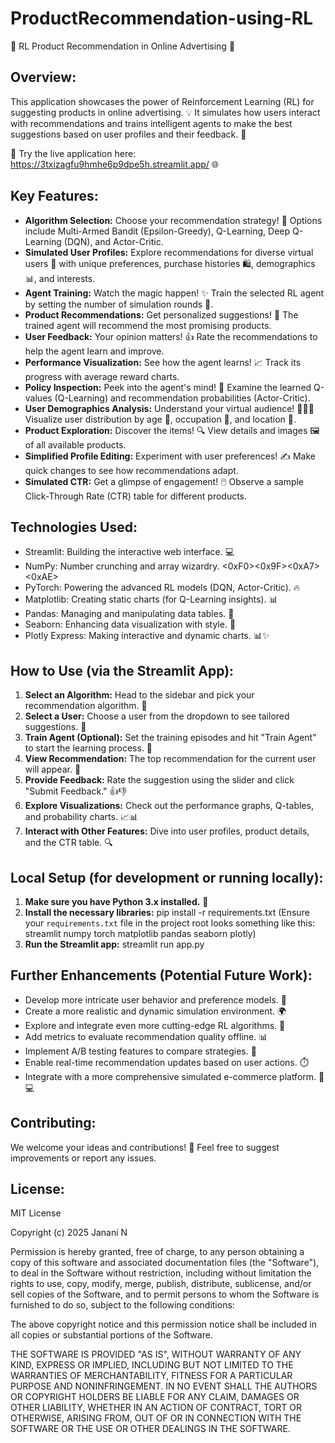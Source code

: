 # ProductRecommendation-using-RL

🛒 RL Product Recommendation in Online Advertising 🤖

Overview:
--------
This application showcases the power of Reinforcement Learning (RL) for suggesting products in online advertising. 💡 It simulates how users interact with recommendations and trains intelligent agents to make the best suggestions based on user profiles and their feedback. 🧠

🚀 Try the live application here: https://3txizagfu9hmhe6p9dpe5h.streamlit.app/ 🌐

Key Features:
-------------
- **Algorithm Selection:** Choose your recommendation strategy! 🤔 Options include Multi-Armed Bandit (Epsilon-Greedy), Q-Learning, Deep Q-Learning (DQN), and Actor-Critic.
- **Simulated User Profiles:** Explore recommendations for diverse virtual users 👤 with unique preferences, purchase histories 🛍️, demographics 📊, and interests.
- **Agent Training:** Watch the magic happen! ✨ Train the selected RL agent by setting the number of simulation rounds 🔄.
- **Product Recommendations:** Get personalized suggestions! 🎁 The trained agent will recommend the most promising products.
- **User Feedback:** Your opinion matters! 👍 Rate the recommendations to help the agent learn and improve.
- **Performance Visualization:** See how the agent learns! 📈 Track its progress with average reward charts.
- **Policy Inspection:** Peek into the agent's mind! 👀 Examine the learned Q-values (Q-Learning) and recommendation probabilities (Actor-Critic).
- **User Demographics Analysis:** Understand your virtual audience! 🧑‍🤝‍🧑 Visualize user distribution by age 🎂, occupation 💼, and location 📍.
- **Product Exploration:** Discover the items! 🔍 View details and images 🖼️ of all available products.
- **Simplified Profile Editing:** Experiment with user preferences! ✍️ Make quick changes to see how recommendations adapt.
- **Simulated CTR:** Get a glimpse of engagement! 🖱️ Observe a sample Click-Through Rate (CTR) table for different products.

Technologies Used:
------------------
- Streamlit: Building the interactive web interface. 💻
- NumPy: Number crunching and array wizardry. <0xF0><0x9F><0xA7><0xAE>
- PyTorch: Powering the advanced RL models (DQN, Actor-Critic). 🔥
- Matplotlib: Creating static charts (for Q-Learning insights). 📊
- Pandas: Managing and manipulating data tables. 🐼
- Seaborn: Enhancing data visualization with style. 🎨
- Plotly Express: Making interactive and dynamic charts. 📊✨

How to Use (via the Streamlit App):
-----------------------------------
1. **Select an Algorithm:** Head to the sidebar and pick your recommendation algorithm. 🤔
2. **Select a User:** Choose a user from the dropdown to see tailored suggestions. 👤
3. **Train Agent (Optional):** Set the training episodes and hit "Train Agent" to start the learning process. 🚀
4. **View Recommendation:** The top recommendation for the current user will appear. 🎁
5. **Provide Feedback:** Rate the suggestion using the slider and click "Submit Feedback." 👍👎
6. **Explore Visualizations:** Check out the performance graphs, Q-tables, and probability charts. 📈📊
7. **Interact with Other Features:** Dive into user profiles, product details, and the CTR table. 🔍

Local Setup (for development or running locally):
------------------------------------------------
1. **Make sure you have Python 3.x installed.** 🐍
2. **Install the necessary libraries:**
pip install -r requirements.txt
(Ensure your `requirements.txt` file in the project root looks something like this:
streamlit
numpy
torch
matplotlib
pandas
seaborn
plotly)
3. **Run the Streamlit app:**
streamlit run app.py


Further Enhancements (Potential Future Work):
---------------------------------------------
- Develop more intricate user behavior and preference models. 🧠
- Create a more realistic and dynamic simulation environment. 🌍
- Explore and integrate even more cutting-edge RL algorithms. 🔬
- Add metrics to evaluate recommendation quality offline. 📊
- Implement A/B testing features to compare strategies. 🧪
- Enable real-time recommendation updates based on user actions. ⏱️
- Integrate with a more comprehensive simulated e-commerce platform. 🛒💻

Contributing:
-------------
We welcome your ideas and contributions! 🙏 Feel free to suggest improvements or report any issues.

License:
--------
MIT License

Copyright (c) 2025 Janani N

Permission is hereby granted, free of charge, to any person obtaining a copy
of this software and associated documentation files (the "Software"), to deal
in the Software without restriction, including without limitation the rights
to use, copy, modify, merge, publish, distribute, sublicense, and/or sell
copies of the Software, and to permit persons to whom the Software is
furnished to do so, subject to the following conditions:

The above copyright notice and this permission notice shall be included in all
copies or substantial portions of the Software.

THE SOFTWARE IS PROVIDED "AS IS", WITHOUT WARRANTY OF ANY KIND, EXPRESS OR
IMPLIED, INCLUDING BUT NOT LIMITED TO THE WARRANTIES OF MERCHANTABILITY,
FITNESS FOR A PARTICULAR PURPOSE AND NONINFRINGEMENT. IN NO EVENT SHALL THE
AUTHORS OR COPYRIGHT HOLDERS BE LIABLE FOR ANY CLAIM, DAMAGES OR OTHER
LIABILITY, WHETHER IN AN ACTION OF CONTRACT, TORT OR OTHERWISE, ARISING FROM,
OUT OF OR IN CONNECTION WITH THE SOFTWARE OR THE USE OR OTHER DEALINGS IN THE
SOFTWARE.
